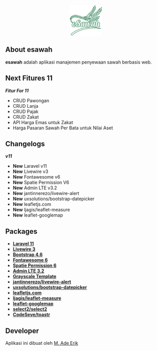 <p align="center"><img src="public/logo/esawah-logo.png" width="100"></p>

## About esawah

<b>esawah</b> adalah aplikasi manajemen penyewaan sawah berbasis web.

## Next Fitures 11

<b><i>Fitur For 11</i></b>
<ul>
<li>CRUD Pawongan</li>
<li>CRUD Lanja</li>
<li>CRUD Pajak</li>
<li>CRUD Zakat</li>
<li>API Harga Emas untuk Zakat</li>
<li>Harga Pasaran Sawah Per Bata untuk Nilai Aset</li>
</ul>

## Changelogs

<b><i>v11</i></b>
<ul>
<li><b>New</b> Laravel v11</li>
<li><b>New</b> Livewire v3</li>
<li><b>New</b> Fontawesome v6</li>
<li><b>New</b> Spatie Permission V6</li>
<li><b>New</b> Admin LTE v3.2</li>
<li><b>New</b> jantinnerezo/livewire-alert</li>
<li><b>New</b> uxsolutions/bootstrap-datepicker</li>
<li><b>New</b> leafletjs.com</li>
<li><b>New</b> ljagis/leaflet-measure</li>
<li><b>New</b> leaflet-googlemap</li>
</ul>

## Packages

- **[Laravel 11](https://laravel.com/docs/11.x/releases)**
- **[Livewire 3](https://livewire.laravel.com/docs/quickstart)**
- **[Bootstrap 4.6](https://getbootstrap.com/docs/4.6/getting-started/introduction/)**
- **[Fontawesome 6](https://fontawesome.com/icons)**
- **[Spatie Permission 6](https://spatie.be/docs/laravel-permission/v6/introduction)**
- **[Admin LTE 3.2](https://github.com/ColorlibHQ/AdminLTE/releases/tag/v3.2.0)**
- **[Grayscale Template](https://startbootstrap.com/theme/grayscale)**
- **[jantinnerezo/livewire-alert](https://github.com/jantinnerezo/livewire-alert)**
- **[uxsolutions/bootstrap-datepicker](https://github.com/uxsolutions/bootstrap-datepicker)**
- **[leafletjs.com](https://leafletjs.com/)**
- **[ljagis/leaflet-measure](https://github.com/ljagis/leaflet-measure/)**
- **[leaflet-googlemap](https://stackoverflow.com/questions/9394190/leaflet-map-api-with-google-satellite-layer)**
- **[select2/select2](https://github.com/select2/select2)**
- **[CodeSeve/toastr](https://github.com/CodeSeven/toastr)**


## Developer

Aplikasi ini dibuat oleh  [M. Ade Erik](mailto:ozonerik@gmail.com)
